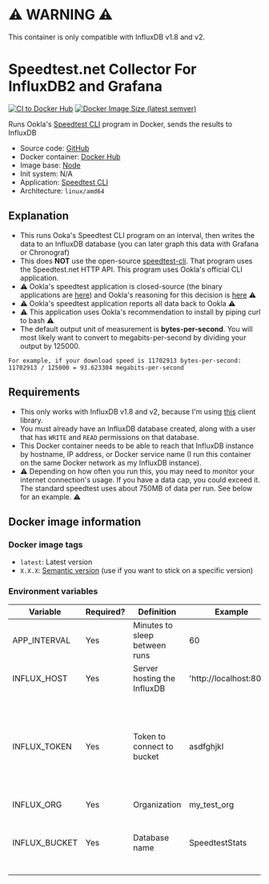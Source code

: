 # ⚠️ WARNING ⚠️

This container is only compatible with InfluxDB v1.8 and v2.

# Speedtest.net Collector For InfluxDB2 and Grafana
[![CI to Docker Hub](https://github.com/jdebetaz/Speedtest-InfluxDB2/actions/workflows/main.yml/badge.svg)](https://github.com/jdebetaz/Speedtest-InfluxDB2/actions/workflows/main.yml)
[![Docker Image Size (latest semver)](https://img.shields.io/docker/image-size/redkill2108/speedtest-influxdb2)](https://hub.docker.com/repository/docker/redkill2108/speedtest-influxdb2)

Runs Ookla's [Speedtest CLI](https://www.speedtest.net/apps/cli) program in Docker, sends the results to InfluxDB
  - Source code: [GitHub](https://github.com/jdebetaz/Speedtest-InfluxDB2)
  - Docker container: [Docker Hub](https://hub.docker.com/repository/docker/redkill2108/speedtest-influxdb2)
  - Image base: [Node](https://hub.docker.com/_/node)
  - Init system: N/A
  - Application: [Speedtest CLI](https://www.speedtest.net/apps/cli)
  - Architecture: `linux/amd64`

## Explanation

  - This runs Ooka's Speedtest CLI program on an interval, then writes the data to an InfluxDB database (you can later graph this data with Grafana or Chronograf)
  - This does **NOT** use the open-source [speedtest-cli](https://github.com/sivel/speedtest-cli). That program uses the Speedtest.net HTTP API. This program uses Ookla's official CLI application.
  - ⚠️ Ookla's speedtest application is closed-source (the binary applications are [here](https://www.speedtest.net/apps/cli)) and Ookla's reasoning for this decision is [here](https://www.reddit.com/r/HomeNetworking/comments/dpalqu/speedtestnet_just_launched_an_official_c_cli/f5tm9up/) ⚠️
  - ⚠️ Ookla's speedtest application reports all data back to Ookla ⚠️
  - ⚠️ This application uses Ookla's recommendation to install by piping curl to bash  ⚠️
  - The default output unit of measurement is **bytes-per-second**. You will most likely want to convert to megabits-per-second by dividing your output by 125000.

```
For example, if your download speed is 11702913 bytes-per-second:
11702913 / 125000 = 93.623304 megabits-per-second
```

## Requirements

  - This only works with InfluxDB v1.8 and v2, because I'm using [this](https://github.com/influxdata/influxdb-client-js) client library.
  - You must already have an InfluxDB database created, along with a user that has `WRITE` and `READ` permissions on that database.
  - This Docker container needs to be able to reach that InfluxDB instance by hostname, IP address, or Docker service name (I run this container on the same Docker network as my InfluxDB instance).
  - ⚠️ Depending on how often you run this, you may need to monitor your internet connection's usage. If you have a data cap, you could exceed it. The standard speedtest uses about 750MB of data per run. See below for an example. ⚠️

## Docker image information

### Docker image tags
  - `latest`: Latest version
  - `X.X.X`: [Semantic version](https://semver.org/) (use if you want to stick on a specific version)

### Environment variables
| Variable | Required? | Definition | Example | Comments |
|----------|-----------|------------|---------|----------|
| APP_INTERVAL | Yes | Minutes to sleep between runs | 60 |   
| INFLUX_HOST | Yes | Server hosting the InfluxDB | 'http://localhost:8086'  | |
| INFLUX_TOKEN | Yes | Token to connect to bucket | asdfghjkl | Needs to have the correct permissions. Setting this assumes we're talking to an InfluxDBv2 instance |
| INFLUX_ORG | Yes | Organization | my_test_org | |
| INFLUX_BUCKET | Yes | Database name | SpeedtestStats | Must already be created. In InfluxDBv2, this is the "bucket". |

